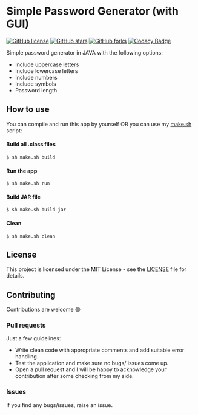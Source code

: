 # Simple Password Generator (with GUI)

[![GitHub license](https://img.shields.io/github/license/AlexandreLadriere/Simple-Password-Generator.svg)](https://github.com/AlexandreLadriere/Simple-Password-Generator/blob/master/LICENSE)
[![GitHub stars](https://img.shields.io/github/stars/AlexandreLadriere/Simple-Password-Generator)](https://github.com/AlexandreLadriere/Simple-Password-Generator/stargazers)
[![GitHub forks](https://img.shields.io/github/forks/AlexandreLadriere/Simple-Password-Generator.svg)](https://github.com/AlexandreLadriere/Simple-Password-Generator)
[![Codacy Badge](https://api.codacy.com/project/badge/Grade/d26d2c8a0d6a45e1a089ace945e6318d)](https://www.codacy.com/manual/alexandre.ladriere77/Simple-Password-Generator?utm_source=github.com&amp;utm_medium=referral&amp;utm_content=AlexandreLadriere/Simple-Password-Generator&amp;utm_campaign=Badge_Grade)

Simple password generator in JAVA with the following options:
- Include uppercase letters
- Include lowercase letters
- Include numbers
- Include symbols
- Password length

## How to use
You can compile and run this app by yourself OR you can use my [make.sh] script:
#### Build all .class files
```shell script
$ sh make.sh build
```

#### Run the app
```shell script
$ sh make.sh run
```

#### Build JAR file
```shell script
$ sh make.sh build-jar
```

#### Clean
```shell script
$ sh make.sh clean
```

## License
This project is licensed under the MIT License - see the [LICENSE] file for details.

## Contributing
Contributions are welcome :smile:

### Pull requests
Just a few guidelines:
-   Write clean code with appropriate comments and add suitable error handling.
-   Test the application and make sure no bugs/ issues come up.
-   Open a pull request and I will be happy to acknowledge your contribution after some checking from my side.

### Issues
If you find any bugs/issues, raise an issue.

  [LICENSE]: <LICENSE>
  [make.sh]: <make.sh>